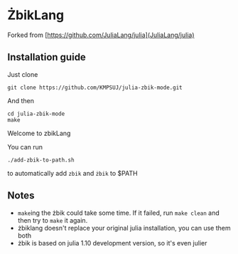 # ŻbikLang

Forked from [https://github.com/JuliaLang/julia](JuliaLang/julia)

## Installation guide

Just clone

    git clone https://github.com/KMPSUJ/julia-zbik-mode.git

And then

    cd julia-zbik-mode
    make

Welcome to zbikLang

You can run

    ./add-zbik-to-path.sh

to automatically add `zbik` and `żbik` to $PATH

## Notes

* `make`ing the żbik could take some time. If it failed, run `make clean` and then try to `make` it again.
* żbiklang doesn't replace your original julia installation, you can use them both
* żbik is based on julia 1.10 development version, so it's even julier
